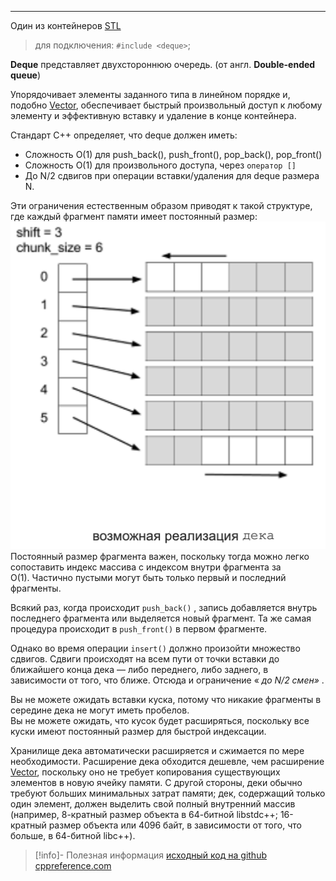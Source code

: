 ***
Один из контейнеров [STL](STL.md)
>для подключения: `#include <deque>`;

**Deque** представляет двухстороннюю очередь. (от англ. **Double-ended queue**)

Упорядочивает элементы заданного типа в линейном порядке и, подобно [Vector](Vector.md), обеспечивает быстрый произвольный доступ к любому элементу и эффективную вставку и удаление в конце контейнера.

Стандарт С++ определяет, что deque должен иметь:
* Сложность O(1) для push_back(), push_front(), pop_back(), pop_front()
* Сложность O(1) для произвольного доступа, через `оператор []`
* До N/2 сдвигов при операции вставки/удаления для deque размера N.

Эти ограничения естественным образом приводят к такой структуре, где каждый фрагмент памяти имеет постоянный размер:
![300](../../../files/Pasted%20image%2020231222174739.png)
Постоянный размер фрагмента важен, поскольку тогда можно легко сопоставить индекс массива с индексом внутри фрагмента за O(1). Частично пустыми могут быть только первый и последний фрагменты.

Всякий раз, когда происходит `push_back()` , запись добавляется внутрь последнего фрагмента или выделяется новый фрагмент. Та же самая процедура происходит в `push_front()` в первом фрагменте.

Однако во время операции `insert()` должно произойти множество сдвигов. Сдвиги происходят на всем пути от точки вставки до ближайшего конца дека — либо переднего, либо заднего, в зависимости от того, что ближе. Отсюда и ограничение « _до N/2 смен»_ .

Вы не можете ожидать вставки куска, потому что никакие фрагменты в середине дека не могут иметь пробелов.  
Вы не можете ожидать, что кусок будет расширяться, поскольку все куски имеют постоянный размер для быстрой индексации.

Хранилище дека автоматически расширяется и сжимается по мере необходимости. Расширение дека обходится дешевле, чем расширение [Vector](Vector.md), поскольку оно не требует копирования существующих элементов в новую ячейку памяти. С другой стороны, деки обычно требуют больших минимальных затрат памяти; дек, содержащий только один элемент, должен выделить свой полный внутренний массив (например, 8-кратный размер объекта в 64-битной libstdc++; 16-кратный размер объекта или 4096 байт, в зависимости от того, что больше, в 64-битной libc++).

>[!info]- Полезная информация
> [исходный код на github](https://github.com/gcc-mirror/gcc/blob/master/libstdc%2B%2B-v3/include/bits/stl_deque.h)
> [cppreference.com](https://en.cppreference.com/w/cpp/container/deque)
